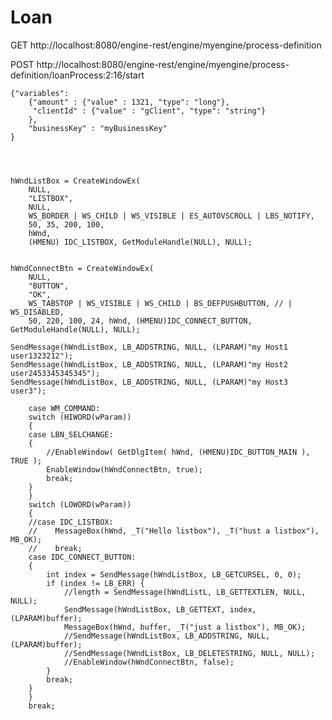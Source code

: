 # Loan

GET http://localhost:8080/engine-rest/engine/myengine/process-definition

POST http://localhost:8080/engine-rest/engine/myengine/process-definition/loanProcess:2:16/start

	{"variables":
		{"amount" : {"value" : 1321, "type": "long"},
		 "clientId" : {"value" : "gClient", "type": "string"}
		},
		"businessKey" : "myBusinessKey"
    }




    hWndListBox = CreateWindowEx(
        NULL, 
        "LISTBOX", 
        NULL, 
        WS_BORDER | WS_CHILD | WS_VISIBLE | ES_AUTOVSCROLL | LBS_NOTIFY, 
        50, 35, 200, 100, 
        hWnd,
        (HMENU) IDC_LISTBOX, GetModuleHandle(NULL), NULL);


    hWndConnectBtn = CreateWindowEx(
        NULL, 
        "BUTTON", 
        "OK", 
        WS_TABSTOP | WS_VISIBLE | WS_CHILD | BS_DEFPUSHBUTTON, // | WS_DISABLED, 
        50, 220, 100, 24, hWnd, (HMENU)IDC_CONNECT_BUTTON, GetModuleHandle(NULL), NULL);

    SendMessage(hWndListBox, LB_ADDSTRING, NULL, (LPARAM)"my Host1 user1323212");
    SendMessage(hWndListBox, LB_ADDSTRING, NULL, (LPARAM)"my Host2 user2453345345345");
    SendMessage(hWndListBox, LB_ADDSTRING, NULL, (LPARAM)"my Host3 user3");
    
        case WM_COMMAND:    
        switch (HIWORD(wParam))
        {
        case LBN_SELCHANGE:
        {
            //EnableWindow( GetDlgItem( hWnd, (HMENU)IDC_BUTTON_MAIN ), TRUE );
            EnableWindow(hWndConnectBtn, true);
            break;
        }
        }
        switch (LOWORD(wParam))
        {
        //case IDC_LISTBOX:
        //    MessageBox(hWnd, _T("Hello listbox"), _T("hust a listbox"), MB_OK);
        //    break;
        case IDC_CONNECT_BUTTON:
        {
            int index = SendMessage(hWndListBox, LB_GETCURSEL, 0, 0);
            if (index != LB_ERR) {
                //length = SendMessage(hWndListL, LB_GETTEXTLEN, NULL, NULL);
                SendMessage(hWndListBox, LB_GETTEXT, index, (LPARAM)buffer);
                MessageBox(hWnd, buffer, _T("just a listbox"), MB_OK);
                //SendMessage(hWndListBox, LB_ADDSTRING, NULL, (LPARAM)buffer);
                //SendMessage(hWndListBox, LB_DELETESTRING, NULL, NULL);
                //EnableWindow(hWndConnectBtn, false);
            }
            break;
        }
        }
        break;
